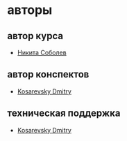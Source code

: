 # авторы

## автор курса

- [Никита Соболев](https://github.com/sobolevn)

## автор конспектов

- [Kosarevsky Dmitry](https://github.com/dKosarevsky)

## техническая поддержка

- [Kosarevsky Dmitry](https://github.com/dKosarevsky)
